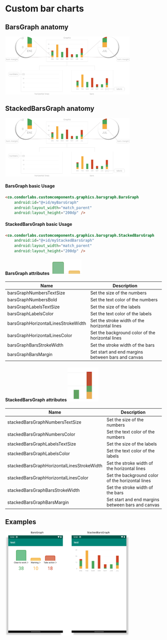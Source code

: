 # Custom bar charts

## BarsGraph anatomy
<img src="/Images/graph/stacked_bars_graph.png" width="400" heigth="400"/>

## StackedBarsGraph anatomy
<img src="/Images/graph/stacked_bars_graph.png" width="400" heigth="400"/>

#### BarsGraph basic Usage
```html
<co.condorlabs.customcomponents.graphics.barsgraph.BarsGraph
    android:id="@+id/myBarsGraph"
    android:layout_width="match_parent"
    android:layout_height="200dp" />
```

#### StackedBarsGraph basic Usage
```html
<co.condorlabs.customcomponents.graphics.barsgraph.StackedBarsGraph
    android:id="@+id/myStackedBarsGraph"
    android:layout_width="match_parent"
    android:layout_height="200dp" />
```

#### BarsGraph attributes <img src="/Images/graph/graph1.png" width="100" heigth="100"/>
| Name                                  | Description                                           |
|               -                       |                           -                           |
| barsGraphNumbersTextSize              | Set the size of the numbers                           |
| barsGraphNumbersBold                  | Set the text color of the numbers                     |
| barsGraphLabelsTextSize               | Set the size of the labels                            |
| barsGraphLabelsColor                  | Set the text color of the labels                      |
| barsGraphHorizontalLinesStrokeWidth   | Set the stroke width of the horizontal lines          |
| barsGraphHorizontalLinesColor         | Set the background color of the horizontal lines      |
| barsGraphBarsStrokeWidth              | Set the stroke width of the bars                      |
| barsGraphBarsMargin                   | Set start and end margins between bars and canvas     |

#### StackedBarsGraph attributes <img src="/Images/graph/graph2.png" width="100" heigth="100"/>
| Name                                          | Description                                       |
|               -                               |                       -                           |
| stackedBarsGraphNumbersTextSize               | Set the size of the numbers                       |
| stackedBarsGraphNumbersColor                  | Set the text color of the numbers                 |
| stackedBarsGraphLabelsTextSize                | Set the size of the labels                        |
| stackedBarsGraphLabelsColor                   | Set the text color of the labels                  |
| stackedBarsGraphHorizontalLinesStrokeWidth    | Set the stroke width of the horizontal lines      |
| stackedBarsGraphHorizontalLinesColor          | Set the background color of the horizontal lines  |
| stackedBarsGraphBarsStrokeWidth               | Set the stroke width of the bars                  |
| stackedBarsGraphBarsMargin                    | Set start and end margins between bars and canvas |

## Examples
<img src="/Images/graph/graphics_types.png" width="400" heigth="400"/>
